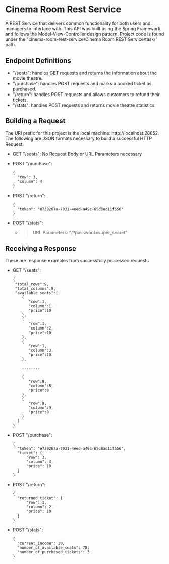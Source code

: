 # Cinema Room Rest Service
A REST Service that delivers common functionality for both users and managers to interface with. This API was built using the Spring Framework and follows the Model-View-Controller design pattern. Project code is found under the "cinema-room-rest-service/Cinema Room REST Service/task/" path.
## Endpoint Definitions

- "/seats": handles GET requests and returns the information about the movie theatre. 
- "/purchase": handles POST requests and marks a booked ticket as purchased.
- "/return": handles POST requests and allows customers to refund their tickets.
- "/stats": handles POST requests and returns movie theatre statistics.

## Building a Request 

The URI prefix for this project is the local machine: http://localhost:28852. The following are JSON formats necessary to build a successful HTTP Request.

- GET "/seats": No Request Body or URL Parameters necessary
- POST "/purchase": 
  
    ```
    {
      "row": 3,
      "column": 4
    }
    ```
  
- POST "/return": 
  
    ```
    {
      "token": "e739267a-7031-4eed-a49c-65d8ac11f556"
    }
    ```
    
- POST "/stats":
  - > URL Parameters: "/?password=super_secret"

## Receiving a Response
These are response examples from successfully processed requests

- GET "/seats":
    
    ```
    {
     "total_rows":9,
     "total_columns":9,
     "available_seats":[
        {
           "row":1,
           "column":1,
           "price":10
        },
        {
           "row":1,
           "column":2,
           "price":10
        },
        {
           "row":1,
           "column":3,
           "price":10
        },

        ........

        {
           "row":9,
           "column":8,
           "price":8
        },
        {
           "row":9,
           "column":9,
           "price":8
        }
      ]
    }
    ```

- POST "/purchase": 
  
    ```
    {
      "token": "e739267a-7031-4eed-a49c-65d8ac11f556",
      "ticket": {
          "row": 3,
          "column": 4,
          "price": 10
      }
    }
    ```

- POST "/return": 
  
    ```
    {
      "returned_ticket": {
          "row": 1,
          "column": 2,
          "price": 10
      }
    }
    ```
    
- POST "/stats":

    ```
    {
      "current_income": 30,
      "number_of_available_seats": 78,
      "number_of_purchased_tickets": 3
    }
    ```
